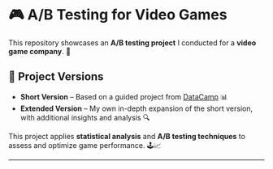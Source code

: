 # 🎮 A/B Testing for Video Games  

This repository showcases an **A/B testing project** I conducted for a **video game company**. 🎯  

## 📌 Project Versions  
- **Short Version** – Based on a guided project from [DataCamp](https://www.datacamp.com) 📊  
- **Extended Version** – My own in-depth expansion of the short version, with additional insights and analysis 🔍  

This project applies **statistical analysis** and **A/B testing techniques** to assess and optimize game performance. 🕹️📈  

---
